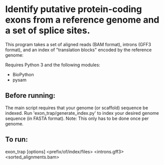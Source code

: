 # Identify putative protein-coding exons from a reference genome and a set of splice sites.

This program takes a set of aligned reads (BAM format), introns (GFF3 format), and an index of "translation blocks" encoded by the reference genome:

Requires Python 3 and the following modules:
- BioPython
- pysam

## Before running:
The main script requires that your genome (or scaffold) sequence be indexed. Run 'exon_trap/generate_index.py' to index your desired genome sequence (in FASTA format). Note: This only has to be done once per genome.

## To run:
exon_trap [options] <prefix/of/index/files> <introns.gff3> <sorted_alignments.bam>
